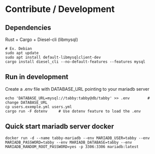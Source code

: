 # Contribute / Development

## Dependencies
Rust + Cargo + Diesel-cli (libmysql)
```
# Ex. Debian
sudo apt update
sudo apt install default-libmysqlclient-dev
cargo install diesel_cli --no-default-features --features mysql
```

## Run in development 
Create a .env file with DATABASE_URL pointing to your mariadb server
```
echo 'DATABASE_URL=mysql://tabby:tabby@db/tabby' >> .env        # change DATABASE_URL 
cp users.exemple.yml users.yml
cargo run -F dotenv     # Use dotenv feature to load the .env
```

## Quick start mariadb server docker
```
docker run -d --name tabby-mariadb --env MARIADB_USER=tabby --env MARIADB_PASSWORD=tabby --env MARIADB_DATABASE=tabby --env MARIADB_RANDOM_ROOT_PASSWORD=yes -p 3306:3306 mariadb:latest
```


